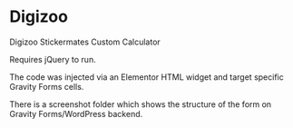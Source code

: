 # Digizoo
Digizoo Stickermates Custom Calculator

Requires jQuery to run.

The code was injected via an Elementor HTML widget and target specific Gravity Forms cells.

There is a screenshot folder which shows the structure of the form on Gravity Forms/WordPress backend.
